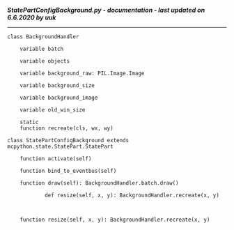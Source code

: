 ***StatePartConfigBackground.py - documentation - last updated on 6.6.2020 by uuk***
___

    class BackgroundHandler

        variable batch

        variable objects

        variable background_raw: PIL.Image.Image

        variable background_size

        variable background_image

        variable old_win_size

        static
        function recreate(cls, wx, wy)

    class StatePartConfigBackground extends mcpython.state.StatePart.StatePart

        function activate(self)

        function bind_to_eventbus(self)

        function draw(self): BackgroundHandler.batch.draw()
                
                def resize(self, x, y): BackgroundHandler.recreate(x, y)
                
                

        function resize(self, x, y): BackgroundHandler.recreate(x, y)
                
                